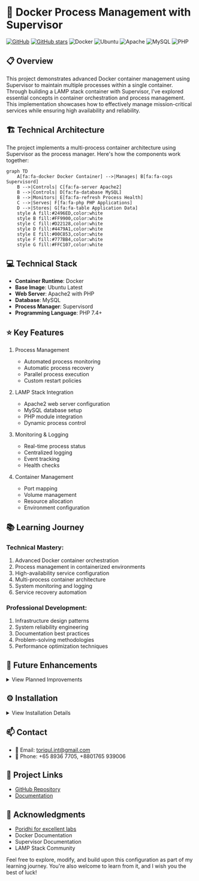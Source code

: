 # 🚀 Docker Process Management with Supervisor

[![GitHub](https://img.shields.io/badge/GitHub-docker--supervisor-blue?style=flat&logo=github)](https://github.com/TheToriqul/docker-supervisor)
[![GitHub stars](https://img.shields.io/github/stars/TheToriqul/docker-supervisor?style=social)](https://github.com/TheToriqul/docker-supervisor/stargazers)
![Docker](https://img.shields.io/badge/Docker-2496ED?style=flat&logo=docker&logoColor=white)
![Ubuntu](https://img.shields.io/badge/Ubuntu-E95420?style=flat&logo=ubuntu&logoColor=white)
![Apache](https://img.shields.io/badge/Apache-D22128?style=flat&logo=apache&logoColor=white)
![MySQL](https://img.shields.io/badge/MySQL-4479A1?style=flat&logo=mysql&logoColor=white)
![PHP](https://img.shields.io/badge/PHP-777BB4?style=flat&logo=php&logoColor=white)

## 📋 Overview

This project demonstrates advanced Docker container management using Supervisor to maintain multiple processes within a single container. Through building a LAMP stack container with Supervisor, I've explored essential concepts in container orchestration and process management. This implementation showcases how to effectively manage mission-critical services while ensuring high availability and reliability.

## 🏗 Technical Architecture

The project implements a multi-process container architecture using Supervisor as the process manager. Here's how the components work together:

```mermaid
graph TD
    A[fa:fa-docker Docker Container] -->|Manages| B[fa:fa-cogs Supervisord]
    B -->|Controls| C[fa:fa-server Apache2]
    B -->|Controls| D[fa:fa-database MySQL]
    B -->|Monitors| E[fa:fa-refresh Process Health]
    C -->|Serves| F[fa:fa-php PHP Applications]
    D -->|Stores| G[fa:fa-table Application Data]
    style A fill:#2496ED,color:white
    style B fill:#FF9900,color:white
    style C fill:#D22128,color:white
    style D fill:#4479A1,color:white
    style E fill:#00C853,color:white
    style F fill:#777BB4,color:white
    style G fill:#FFC107,color:white
```

## 💻 Technical Stack

- **Container Runtime**: Docker
- **Base Image**: Ubuntu Latest
- **Web Server**: Apache2 with PHP
- **Database**: MySQL
- **Process Manager**: Supervisord
- **Programming Language**: PHP 7.4+

## ⭐ Key Features

1. Process Management
   - Automated process monitoring
   - Automatic process recovery
   - Parallel process execution
   - Custom restart policies

2. LAMP Stack Integration
   - Apache2 web server configuration
   - MySQL database setup
   - PHP module integration
   - Dynamic process control

3. Monitoring & Logging
   - Real-time process status
   - Centralized logging
   - Event tracking
   - Health checks

4. Container Management
   - Port mapping
   - Volume management
   - Resource allocation
   - Environment configuration

## 📚 Learning Journey

### Technical Mastery:

1. Advanced Docker container orchestration
2. Process management in containerized environments
3. High-availability service configuration
4. Multi-process container architecture
5. System monitoring and logging
6. Service recovery automation

### Professional Development:

1. Infrastructure design patterns
2. System reliability engineering
3. Documentation best practices
4. Problem-solving methodologies
5. Performance optimization techniques

## 🔄 Future Enhancements

<details>
<summary>View Planned Improvements</summary>

1. Implement custom health check mechanisms
2. Add Redis for session management
3. Integrate Prometheus monitoring
4. Implement automatic backup solutions
5. Add horizontal scaling capabilities
6. Create Docker Compose configuration
</details>

## ⚙️ Installation

<details>
<summary>View Installation Details</summary>

### Prerequisites

- Docker Engine 20.10+
- Git
- 2GB RAM minimum
- 10GB disk space

### Setup Steps

1. Clone the repository:
```bash
git clone https://github.com/TheToriqul/docker-supervisor.git
cd docker-supervisor
```

2. Build the Docker image:
```bash
docker build -t lamp-supervisor .
```

3. Run the container:
```bash
docker run -d -p 80:80 -p 3306:3306 --name lamp-container lamp-supervisor
```

### Configuration

```env
MYSQL_ROOT_PASSWORD=your_secure_password
APACHE_PORT=80
MYSQL_PORT=3306
```

</details>

## 📫 Contact

- 📧 Email: toriqul.int@gmail.com
- 📱 Phone: +65 8936 7705, +8801765 939006

## 🔗 Project Links

- [GitHub Repository](https://github.com/TheToriqul/docker-supervisor)
- [Documentation](https://github.com/TheToriqul/docker-supervisor/blob/main/README.md)

## 👏 Acknowledgments

- [Poridhi for excellent labs](https://poridhi.io/)
- Docker Documentation
- Supervisor Documentation
- LAMP Stack Community

Feel free to explore, modify, and build upon this configuration as part of my learning journey. You're also welcome to learn from it, and I wish you the best of luck!